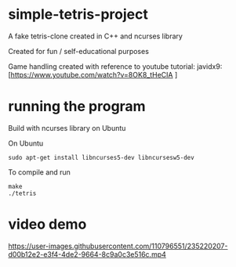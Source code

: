 # simple-tetris-project
A fake tetris-clone created in C++ and ncurses library 

Created for fun / self-educational purposes

Game handling created with reference to youtube tutorial:   javidx9: [https://www.youtube.com/watch?v=8OK8_tHeCIA ]

# running the program

Build with ncurses library on Ubuntu

On Ubuntu
```
sudo apt-get install libncurses5-dev libncursesw5-dev
```

To compile and run
```
make
./tetris
```

# video demo
https://user-images.githubusercontent.com/110796551/235220207-d00b12e2-e3f4-4de2-9664-8c9a0c3e516c.mp4

